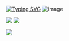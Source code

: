 
[![Typing SVG](https://readme-typing-svg.herokuapp.com?font=Marhey&size=26&duration=3000&pause=3000&color=5EFF09&background=1c1917&center=true&vCenter=true&width=1000px&lines=I'm+Web+FrontEnd+Developer;and+I'm+looking+for+a+job)](https://git.io/typing-svg)
![image](https://www.codewars.com/users/okylist/badges/large)
<!-- <a href="https://github.com/TonyG89"><img src="https://activity-graph.herokuapp.com/graph?username=TonyG89&bg_color=1c1917&color=5EFF09&line=5EFF09&point=c0c0c0&area_color=5EFF09&area=true&custom_title=GitHub%20Commits%20Graph" /></a> -->
<a href="https://github.com/TonyG89"><img src="https://github-readme-stats.vercel.app/api/top-langs/?username=TonyG89&show_icons=true&hide=true&count_private=true&title_color=5EFF09&text_color=4f7f35&icon_color=4f7f35&bg_color=1c1917&show_icons=true" /></a>
<a href="https://github.com/TonyG89"><img src="https://github-readme-streak-stats.herokuapp.com/?user=TonyG89&stroke=c0c0c0&background=1c1917&ring=4f7f35&fire=5EFF09&currStreakNum=c0c0c0&currStreakLabel=4f7f35&sideNums=c0c0c0&sideLabels=4f7f35&dates=5EFF09" /></a>

<!-- # ✏ Write Me:
### 📧 email: [a.gryhoryev@gmail.com](mailto:a.gryhoryev@email.com)
### 📲 telegram: [tonyglzk](https://t.me/tonyglzk) -->
<a href="https://github.com/TonyG89"><img src="https://kounter.tk/badge/TonyG89" /></a> 
